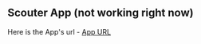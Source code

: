 ## Scouter App (not working right now)

Here is the App's url - [App URL](https://scouter-d8831.web.app)
